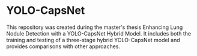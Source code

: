 # YOLO-CapsNet
This repository was created during the master's thesis Enhancing Lung Nodule Detection with a YOLO-CapsNet Hybrid Model. It includes both the training and testing of a three-stage hybrid YOLO-CapsNet model and provides comparisons with other approaches.
